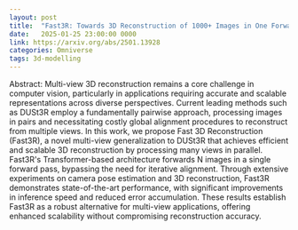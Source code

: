 ```yaml
---
layout: post
title:  "Fast3R: Towards 3D Reconstruction of 1000+ Images in One Forward Pass"
date:   2025-01-25 23:00:00 0000
link: https://arxiv.org/abs/2501.13928
categories: Omniverse
tags: 3d-modelling
---
```


Abstract: Multi-view 3D reconstruction remains a core challenge in computer vision, particularly in applications requiring accurate and scalable representations across diverse perspectives. Current leading methods such as DUSt3R employ a fundamentally pairwise approach, processing images in pairs and necessitating costly global alignment procedures to reconstruct from multiple views. In this work, we propose Fast 3D Reconstruction (Fast3R), a novel multi-view generalization to DUSt3R that achieves efficient and scalable 3D reconstruction by processing many views in parallel. Fast3R's Transformer-based architecture forwards N images in a single forward pass, bypassing the need for iterative alignment. Through extensive experiments on camera pose estimation and 3D reconstruction, Fast3R demonstrates state-of-the-art performance, with significant improvements in inference speed and reduced error accumulation. These results establish Fast3R as a robust alternative for multi-view applications, offering enhanced scalability without compromising reconstruction accuracy.